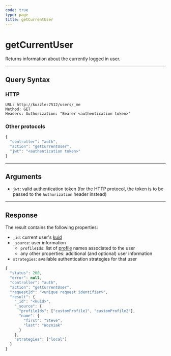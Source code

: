 ```yaml
---
code: true
type: page
title: getCurrentUser
---
```


# getCurrentUser



Returns information about the currently logged in user.

---

## Query Syntax

### HTTP

```http
URL: http://kuzzle:7512/users/_me
Method: GET
Headers: Authorization: "Bearer <authentication token>"
```

### Other protocols

```js
{
  "controller": "auth",
  "action": "getCurrentUser",
  "jwt": "<authentication token>"
}
```

---

## Arguments

- `jwt`: valid authentication token (for the HTTP protocol, the token is to be passed to the `Authorization` header instead)

---

## Response

The result contains the following properties:

- `_id`: current user's [kuid](/core/2/guides/essentials/user-authentication#kuzzle-user-identifier-kuid)
- `_source`: user information
  - `profileIds`: list of [profile](/core/2/guides/essentials/security#users-profiles-and-roles) names associated to the user
  - any other properties: additional (and optional) user information
- `strategies`: available authentication strategies for that user

```js
{
  "status": 200,
  "error": null,
  "controller": "auth",
  "action": "getCurrentUser",
  "requestId": "<unique request identifier>",
  "result": {
    "_id": "<kuid>",
    "_source": {
      "profileIds": ["customProfile1", "customProfile2"],
      "name": {
        "first": "Steve",
        "last": "Wozniak"
      }
    },
    "strategies": ["local"]
  }
}
```
